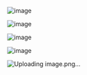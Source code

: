 ![image](https://github.com/user-attachments/assets/9cdc38e4-dff1-4b25-a9ae-510b007e9e66)


![image](https://github.com/user-attachments/assets/3638e33f-9738-4e9a-b725-923dcc6517a6)


![image](https://github.com/user-attachments/assets/1410e074-5b18-40a7-a603-51a2df4b6bc0)




![image](https://github.com/user-attachments/assets/faec6392-c396-4a5f-98e3-779559f290ea)

![Uploading image.png…]()

